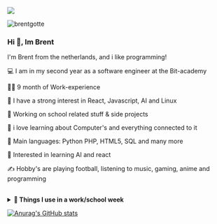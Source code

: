 

<p align="center">
 
<img src="https://readme-typing-svg.herokuapp.com?font=Fira+Code&size=27&duration=3000&pause=999&color=F37182CD&center=true&width=435&lines=Brent+G%C3%B6tte+%7C+Web+developer;Linux+enthousiast"> </p>
<img src="https://komarev.com/ghpvc/?username=brentgotte&label=Visitors&color=1ad90d&style=flat" alt="brentgotte" />
 ### Hi 👋, Im Brent
 
 
I'm Brent from the netherlands, and i like programming!

💻 I am in my second year as a  software engineer at the Bit-academy

🧑‍💼 9 month of  Work-experience

📝 I have a strong interest in React, Javascript,  AI and Linux

🔭 Working on school related stuff & side projects

🌱 i love learning about Computer's and everything connected to it

🌟 Main languages: Python PHP, HTML5, SQL and many more

🚩 Interested in learning AI and react

✍️ Hobby's are playing football, listening to music, gaming, anime and programming


<br>
<details>
  <summary><b>🔧 Things I use in a work/school week</b></summary>
  <br>
  <ul>
    <li><b>OS:</b> Ubuntu 22.04 LTS</li>
    <li><b>Laptop: </b>Lenovo Thinkpad x260</li>
    <li><b>Browser: </b> Firefox</li>
    <li><b>Code Editor:</b> VSCode</li>
    </ul>
  </details>


[![Anurag's GitHub stats](https://github-readme-stats.vercel.app/api?username=brentgotte)](https://github.com/anuraghazra/github-readme-stats)


